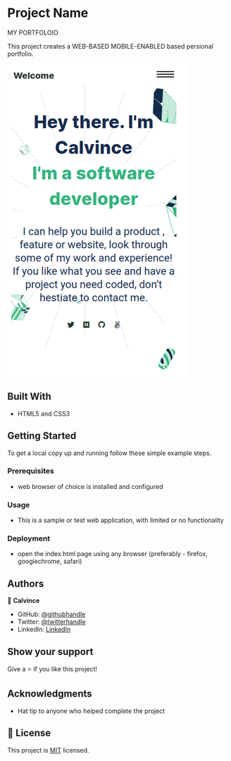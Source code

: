 # Project Name
 MY PORTFOLOIO

This project creates a WEB-BASED MOBILE-ENABLED based persional portfolio.


![screenshot](public/img/headline-demo.png)


## Built With

- HTML5 and CSS3


## Getting Started

To get a local copy up and running follow these simple example steps.

### Prerequisites
- web browser of choice is installed and configured

### Usage
 - This is a sample or test web application, with limited or no functionality

### Deployment
 - open the index.html page using any browser (preferably - firefox, googlechrome, safari)



## Authors

👤 **Calvince**

- GitHub: [@githubhandle](https://github.com/calvnce)
- Twitter: [@twitterhandle](https://twitter.com/sir_coly)
- LinkedIn: [LinkedIn](https://linkedin.com/in/sir_coly)


## Show your support

Give a ⭐️ if you like this project!

## Acknowledgments

- Hat tip to anyone who helped complete the project


## 📝 License

This project is [MIT](LICENSE) licensed.

